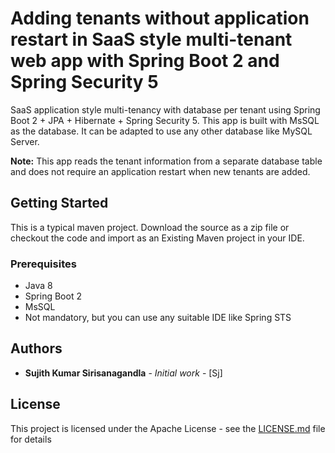 # Adding tenants without application restart in SaaS style multi-tenant web app with Spring Boot 2 and Spring Security 5
SaaS application style multi-tenancy with database per tenant using Spring Boot 2 + JPA + Hibernate + Spring Security 5. This app
is built with MsSQL as the database. It can be adapted to use any other database like MySQL Server.

**Note:** This app reads the tenant information from a separate database table and does not require an application restart when new tenants are added.


## Getting Started

This is a typical maven project. Download the source as a zip file or checkout the code 
and import as an Existing Maven project in your IDE.

### Prerequisites

* Java 8
* Spring Boot 2
* MsSQL
* Not mandatory, but you can use any suitable IDE like Spring STS


## Authors

* **Sujith Kumar Sirisanagandla** - *Initial work* - [Sj]



## License

This project is licensed under the Apache License - see the [LICENSE.md](LICENSE.md) file for details


